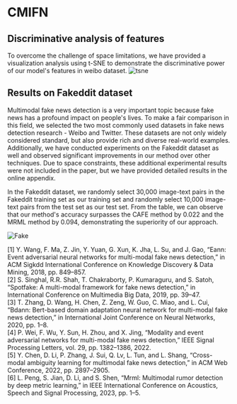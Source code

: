 # CMIFN

## Discriminative analysis of features
To overcome the challenge of space limitations, we have provided a visualization analysis using t-SNE to demonstrate the discriminative power of our model's features in weibo dataset.
![tsne](https://github.com/12y3/CMIFNcode/assets/87634436/3b66a49d-eea9-4119-9b96-83b5f2bf1b64)


## Results on Fakeddit dataset
Multimodal fake news detection is a very important topic because fake news has a profound impact on people's lives. To make a fair comparison in this field, we selected the two most commonly used datasets in fake news detection research - Weibo and Twitter. These datasets are not only widely considered standard, but also provide rich and diverse real-world examples. Additionally, we have conducted experiments on the Fakeddit dataset as well and observed significant improvements in our method over other techniques. Due to space constraints, these additional experimental results were not included in the paper, but we have provided detailed results in the online appendix.

In the Fakeddit dataset, we randomly select 30,000 image-text pairs in the Fakeddit training set as our training set and randomly select 10,000 image-text pairs from the test set as our test set. 
From the table, we can observe that our method's accuracy surpasses the CAFE method by 0.022 and the MRML method by 0.094, demonstrating the superiority of our approach.

![Fake](https://github.com/12y3/CMIFNcode/assets/87634436/47f34804-aff8-49aa-8d50-08e3a6ab44ee)


[1] Y. Wang, F. Ma, Z. Jin, Y. Yuan, G. Xun, K. Jha, L. Su, and J. Gao, “Eann: Event adversarial neural networks for multi-modal fake news detection,” in ACM Sigkdd International Conference on Knowledge Discovery & Data Mining, 2018, pp. 849–857.   
[2] S. Singhal, R.R. Shah, T. Chakraborty, P. Kumaraguru, and S. Satoh, “Spotfake: A multi-modal framework for fake news detection,” in International Conference on Multimedia Big Data, 2019, pp. 39–47.  
[3] T. Zhang, D. Wang, H. Chen, Z. Zeng, W. Guo, C. Miao, and L. Cui, “Bdann: Bert-based domain adaptation neural network for multi-modal fake news detection,” in International Joint Conference on Neural Networks, 2020, pp. 1–8.  
[4] P. Wei, F. Wu, Y. Sun, H. Zhou, and X. Jing, “Modality and event adversarial networks for multi-modal fake news detection,” IEEE Signal Processing Letters, vol. 29, pp. 1382–1386, 2022.   
[5] Y. Chen, D. Li, P. Zhang, J. Sui, Q. Lv, L. Tun, and L. Shang, “Cross-modal ambiguity learning for multimodal fake news detection,” in ACM Web Conference, 2022, pp. 2897–2905.  
[6] L. Peng, S. Jian, D. Li, and S. Shen, “Mrml: Multimodal rumor detection by deep metric learning,” in IEEE International Conference on Acoustics, Speech and Signal Processing, 2023, pp. 1–5.  


